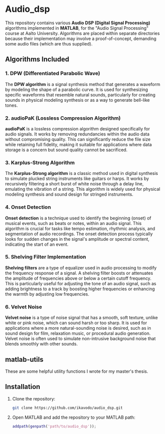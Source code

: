 # Audio_dsp

This repository contains various **Audio DSP (Digital Signal Processing)** algorithms implemented in **MATLAB**, for the "Audio Signal Processing" course at Aalto University.
Algorithms are placed within separate directories because their implementation may involve a proof-of-concept, demanding some audio files (which are thus supplied). 

## Algorithms Included

### 1. **DPW (Differentiated Parabolic Wave)**
   The **DPW algorithm** is a signal synthesis method that generates a waveform by modeling the shape of a parabolic curve. It is used for synthesizing specific waveforms that resemble natural sounds, particularly for creating sounds in physical modeling synthesis or as a way to generate bell-like tones.

### 2. **audioPaK (Lossless Compression Algorithm)**
   **audioPaK** is a lossless compression algorithm designed specifically for audio signals. It works by removing redundancies within the audio data without compromising quality. This can significantly reduce the file size while retaining full fidelity, making it suitable for applications where data storage is a concern but sound quality cannot be sacrificed.

### 3. **Karplus-Strong Algorithm**
   The **Karplus-Strong algorithm** is a classic method used in digital synthesis to simulate plucked string instruments like guitars or harps. It works by recursively filtering a short burst of white noise through a delay line, emulating the vibration of a string. This algorithm is widely used for physical modeling synthesis and sound design for stringed instruments.

### 4. **Onset Detection**
   **Onset detection** is a technique used to identify the beginning (onset) of musical events, such as beats or notes, within an audio signal. This algorithm is crucial for tasks like tempo estimation, rhythmic analysis, and segmentation of audio recordings. The onset detection process typically looks for sudden changes in the signal's amplitude or spectral content, indicating the start of an event.

### 5. **Shelving Filter Implementation**
   **Shelving filters** are a type of equalizer used in audio processing to modify the frequency response of a signal. A shelving filter boosts or attenuates the amplitude of frequencies above or below a certain cutoff frequency. This is particularly useful for adjusting the tone of an audio signal, such as adding brightness to a track by boosting higher frequencies or enhancing the warmth by adjusting low frequencies.

### 6. **Velvet Noise**
   **Velvet noise** is a type of noise signal that has a smooth, soft texture, unlike white or pink noise, which can sound harsh or too sharp. It is used for applications where a more natural-sounding noise is desired, such as in sound design for film, relaxation music, or procedural audio generation. Velvet noise is often used to simulate non-intrusive background noise that blends smoothly with other sounds.


## matlab-utils

These are some helpful utility functions I wrote for my master's thesis. 

## Installation

1. Clone the repository:
    ```bash
    git clone https://github.com/ikavodo/audio_dsp.git
    ```

2. Open MATLAB and add the repository to your MATLAB path:
    ```matlab
    addpath(genpath('path/to/audio_dsp'));
    ```

